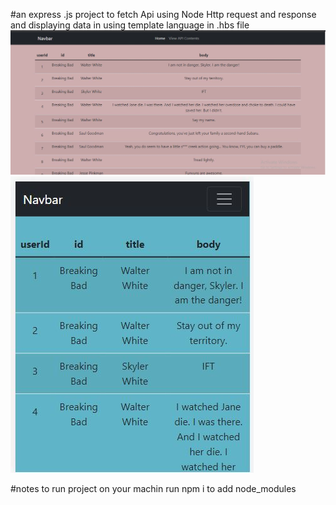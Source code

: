 
#an express .js project to fetch Api using Node Http request and response  and displaying data in using template language in .hbs file
![Desktop view](https://github.com/yasmin203/fetchApiusingNodeHttp/blob/expressfolder/public/desktop.jpg?raw=true)
![Mobile view](https://github.com/yasmin203/fetchApiusingNodeHttp/blob/expressfolder/public/mobile.jpg?raw=true)

#notes
to run project on your machin 
run npm i  to add node_modules
